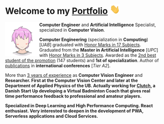 <h1> Welcome to my <a href="https://ericcanas.com/" target="_blank">Portfolio</a> <img
src="https://raw.githubusercontent.com/ABSphreak/ABSphreak/master/gifs/Hi.gif" height="32" /> </h1>

<img src="./src/images/Logo-No-Background.png" width="22%" align="left"> <b>Computer Engineer</b> and <b>Artificial Intelligence</b> Specialist, specialized in <b>Computer Vision</b>.

<b>Computer Engineering</b> (specialization in <b>Computing</b>) [<i>UAB</i>] graduated with <a href="https://ericcanas.com/academic-background/" target="_blank">Honor Marks in 17 Subjects</a>. Graduated from the <b>Master in Artificial Intelligence</b> [<i>UPC</i>] with <a href="https://ericcanas.com/academic-background/" target="_blank">Honor Marks in 3 Subjects</a>. Awarded as the <a href="https://drive.google.com/file/d/1lPAdt6uIdZTUporimYOh4IsLWDwxtZj8/view?usp=sharing" target="_blank">2nd best student of the promotion</a> (147 students) and <b>1st of specialization</b>. Author of <a href="https://ericcanas.com/publications/" target="_blank">publications</a> in <b>international conferences</b> [<i>Tier A2</i>].

More than <a href="https://ericcanas.com/professional-experience/" target="_blank">3 years of experience</a> as <b>Computer Vision Engineer</b> and <b>Researcher</a>. First at the <b>Computer Vision Center</b> and later at the <b>Department of Applied Physics</b> of the <b>UB</b>. Actually working for <a href="https://www.clutchapp.io/" target="_blank">Clutch</a>, a Danish <b>Start Up</b> developing a <b>Virtual Badminton Coach</b> that gives <b>real time performance feedback</b> to professional and amateur players.

Specialized in <b>Deep Learning</b> and <b>High Performance Computing</b>. <b>React</b> enthusiast. Very interested to deepen in the development of <b>PWA</b>, <b>Serverless applications</b> and <b>Cloud Services</b>.
